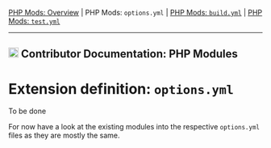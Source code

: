 [PHP Mods: Overview](../../php_modules/README.md) |
PHP Mods: `options.yml` |
[PHP Mods: `build.yml`](PHP-EXT-build.yml.md) |
[PHP Mods: `test.yml`](PHP-EXT-test.yml.md)

---

<h2><img name="Documentation" title="Documentation" width="20" src="https://github.com/devilbox/artwork/raw/master/submissions_logo/cytopia/01/png/logo_64_trans.png"> Contributor Documentation: PHP Modules</h2>



# Extension definition: `options.yml`

To be done


For now have a look at the existing modules into the respective `options.yml` files as they are mostly the same.
